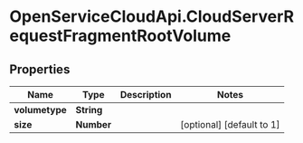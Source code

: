 # OpenServiceCloudApi.CloudServerRequestFragmentRootVolume

## Properties

Name | Type | Description | Notes
------------ | ------------- | ------------- | -------------
**volumetype** | **String** |  | 
**size** | **Number** |  | [optional] [default to 1]


